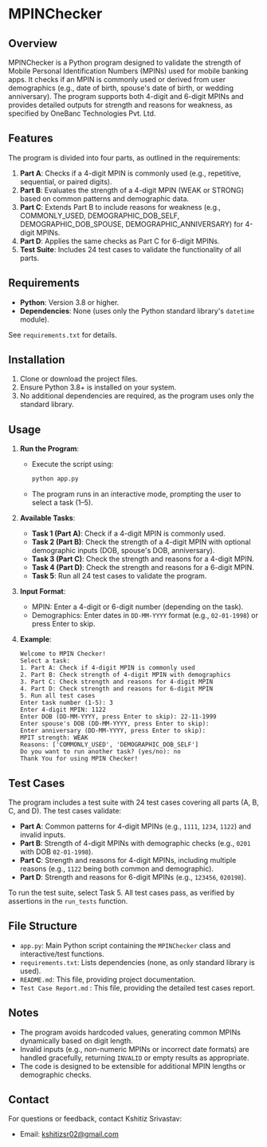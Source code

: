 # MPINChecker

## Overview
MPINChecker is a Python program designed to validate the strength of Mobile Personal Identification Numbers (MPINs) used for mobile banking apps. It checks if an MPIN is commonly used or derived from user demographics (e.g., date of birth, spouse's date of birth, or wedding anniversary). The program supports both 4-digit and 6-digit MPINs and provides detailed outputs for strength and reasons for weakness, as specified by OneBanc Technologies Pvt. Ltd.

## Features
The program is divided into four parts, as outlined in the requirements:
1. **Part A**: Checks if a 4-digit MPIN is commonly used (e.g., repetitive, sequential, or paired digits).
2. **Part B**: Evaluates the strength of a 4-digit MPIN (WEAK or STRONG) based on common patterns and demographic data.
3. **Part C**: Extends Part B to include reasons for weakness (e.g., COMMONLY_USED, DEMOGRAPHIC_DOB_SELF, DEMOGRAPHIC_DOB_SPOUSE, DEMOGRAPHIC_ANNIVERSARY) for 4-digit MPINs.
4. **Part D**: Applies the same checks as Part C for 6-digit MPINs.
5. **Test Suite**: Includes 24 test cases to validate the functionality of all parts.

## Requirements
- **Python**: Version 3.8 or higher.
- **Dependencies**: None (uses only the Python standard library's `datetime` module).

See `requirements.txt` for details.

## Installation
1. Clone or download the project files.
2. Ensure Python 3.8+ is installed on your system.
3. No additional dependencies are required, as the program uses only the standard library.

## Usage
1. **Run the Program**:
   - Execute the script using:
     ```bash
     python app.py
     ```
   - The program runs in an interactive mode, prompting the user to select a task (1–5).

2. **Available Tasks**:
   - **Task 1 (Part A)**: Check if a 4-digit MPIN is commonly used.
   - **Task 2 (Part B)**: Check the strength of a 4-digit MPIN with optional demographic inputs (DOB, spouse's DOB, anniversary).
   - **Task 3 (Part C)**: Check the strength and reasons for a 4-digit MPIN.
   - **Task 4 (Part D)**: Check the strength and reasons for a 6-digit MPIN.
   - **Task 5**: Run all 24 test cases to validate the program.

3. **Input Format**:
   - MPIN: Enter a 4-digit or 6-digit number (depending on the task).
   - Demographics: Enter dates in `DD-MM-YYYY` format (e.g., `02-01-1998`) or press Enter to skip.

4. **Example**:
   ```plaintext
   Welcome to MPIN Checker!
   Select a task:
   1. Part A: Check if 4-digit MPIN is commonly used
   2. Part B: Check strength of 4-digit MPIN with demographics
   3. Part C: Check strength and reasons for 4-digit MPIN
   4. Part D: Check strength and reasons for 6-digit MPIN
   5. Run all test cases
   Enter task number (1-5): 3
   Enter 4-digit MPIN: 1122
   Enter DOB (DD-MM-YYYY, press Enter to skip): 22-11-1999
   Enter spouse's DOB (DD-MM-YYYY, press Enter to skip): 
   Enter anniversary (DD-MM-YYYY, press Enter to skip): 
   MPIT strength: WEAK
   Reasons: ['COMMONLY_USED', 'DEMOGRAPHIC_DOB_SELF']
   Do you want to run another task? (yes/no): no
   Thank You for using MPIN Checker!
    ```

## Test Cases
The program includes a test suite with 24 test cases covering all parts (A, B, C, and D). The test cases validate:
- **Part A**: Common patterns for 4-digit MPINs (e.g., `1111`, `1234`, `1122`) and invalid inputs.
- **Part B**: Strength of 4-digit MPINs with demographic checks (e.g., `0201` with DOB `02-01-1998`).
- **Part C**: Strength and reasons for 4-digit MPINs, including multiple reasons (e.g., `1122` being both common and demographic).
- **Part D**: Strength and reasons for 6-digit MPINs (e.g., `123456`, `020198`).

To run the test suite, select Task 5. All test cases pass, as verified by assertions in the `run_tests` function.

## File Structure
- `app.py`: Main Python script containing the `MPINChecker` class and interactive/test functions.
- `requirements.txt`: Lists dependencies (none, as only standard library is used).
- `README.md`: This file, providing project documentation.
- `Test Case Report.md` : This file, providing the detailed test cases report.

## Notes
- The program avoids hardcoded values, generating common MPINs dynamically based on digit length.
- Invalid inputs (e.g., non-numeric MPINs or incorrect date formats) are handled gracefully, returning `INVALID` or empty results as appropriate.
- The code is designed to be extensible for additional MPIN lengths or demographic checks.

## Contact
For questions or feedback, contact Kshitiz Srivastav:
- Email: kshitizsr02@gmail.com
